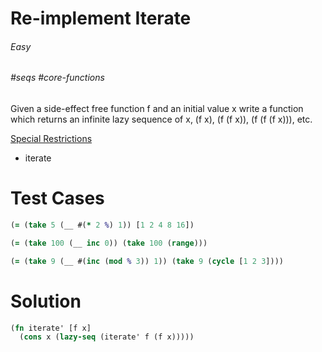 # Re-implement Iterate

###### Easy
###### #seqs #core-functions

Given a side-effect free function f and an initial value x write a function which returns an infinite lazy sequence of x, (f x), (f (f x)), (f (f (f x))), etc.  

<u>Special Restrictions</u>  
- iterate

# Test Cases
```clojure
(= (take 5 (__ #(* 2 %) 1)) [1 2 4 8 16])
```
```clojure
(= (take 100 (__ inc 0)) (take 100 (range)))
```
```clojure
(= (take 9 (__ #(inc (mod % 3)) 1)) (take 9 (cycle [1 2 3])))
```

# Solution
```clojure
(fn iterate' [f x]
  (cons x (lazy-seq (iterate' f (f x)))))
```

